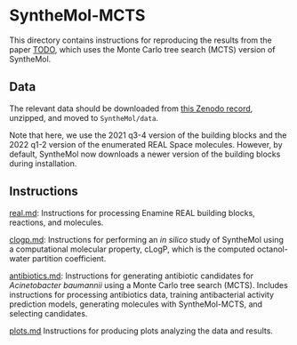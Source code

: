 # SyntheMol-MCTS

This directory contains instructions for reproducing the results from the paper [TODO](TODO), which uses the Monte Carlo tree search (MCTS) version of SyntheMol.


## Data

The relevant data should be downloaded from [this Zenodo record](https://zenodo.org/records/10257839), unzipped, and moved to `SyntheMol/data`.

Note that here, we use the 2021 q3-4 version of the building blocks and the 2022 q1-2 version of the enumerated REAL Space molecules. However, by default, SyntheMol now downloads a newer version of the building blocks during installation.


## Instructions

[real.md](real.md): Instructions for processing Enamine REAL building blocks, reactions, and molecules.

[clogp.md](clogp.md): Instructions for performing an _in silico_ study of SyntheMol using a computational molecular property, cLogP, which is the computed octanol-water partition coefficient.

[antibiotics.md](antibiotics.md): Instructions for generating antibiotic candidates for _Acinetobacter baumannii_ using a Monte Carlo tree search (MCTS). Includes instructions for processing antibiotics data, training antibacterial activity prediction models, generating molecules with SyntheMol-MCTS, and selecting candidates.

[plots.md](plots.md) Instructions for producing plots analyzing the data and results.